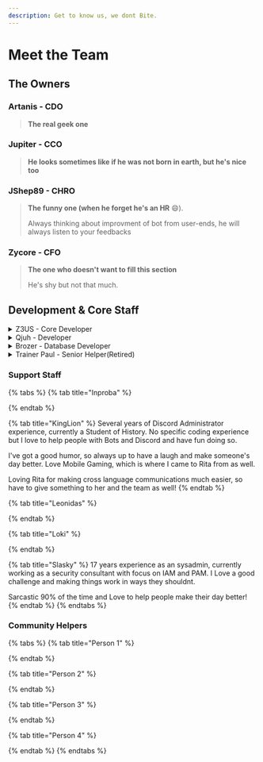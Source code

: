 ```yaml
---
description: Get to know us, we dont Bite.
---
```


# Meet the Team

## The Owners

### Artanis - CDO

> **The real geek one**

### Jupiter - CCO

> **He looks sometimes like if he was not born in earth, but he's nice too**

### JShep89 - CHRO

> **The funny one (when he forget he's an HR** :smile:).
>
> Always thinking about improvment of bot from user-ends, he will always listen to your feedbacks

### Zycore - CFO

> **The one who doesn't want to fill this section**
>
> He's shy but not that much.

## Development & Core Staff

<details>

<summary>Z3US - Core Developer</summary>

My skills centre in IT and Telephony.&#x20;

I have a focus on newer style technologies such as VoIP and Cloud Distributed SIP environments, however I also have a strong grounding in older Siemens Telephony systems (HighPath 3k, Realities).&#x20;

My hobby happens to be coding, I focus on Powershell and NodeJS. Hence my possition here at RITABot. While I am still a beginner, I never stop learning new things.&#x20;

I am proficient in Windows, MacOS and Linux, and have started learning Unix in the form of BSD. The main focus behind this is so that any task I take on, I am not limited by my knowledge of the Operating system involved.&#x20;

I never shy away from a challenge and always find a way to improve.

</details>

<details>

<summary>Qjuh - Developer</summary>

I‘m Qjuh, I’m a teacher for maths and computer science and in my free time I’m a hobby programmer and mobile gamer What lead me to become a RITA user at first (for our multilingual mobile gaming discord) and then gradually getting more and more involved in its development. Well, here I am now and trying not to break too much while adding stuff here and there…

</details>

<details>

<summary>Brozer - Database Developer</summary>

At work, i'm a DBA on the development side who help dev teams (over 600 people) to modelize their data into RDBMS like PostgreSQL and Oracle. I also help them to build secured databases, evolutive with perf guarantees. As a support member, I also give them lessons on fundamentals like how to code properly in SQL ANSI, how to choose a database to fit their needs (relational Vs NoSQL) and how to improve their physical model in adequation with the datas they want to store in, even for huge storage / huge sollicitations.

Well, my skills are SQL ANSI, PostgreSQL, Oracle Database, SQLite, Flyway (for CI/CD ), bash, .... (REDIS comming soon). And i'm confortable on Windows and Linux OS. I just have to improve my english :smile:

My hobbies are mainly development, that's why i joined RITA Team for learning and helping on Node.js and Sequelize with my "DB skills" first. I also code for my home automation (bash, Lua, JSON, XML, SQLite, ...)



</details>

<details>

<summary>Trainer Paul - Senior Helper(Retired)</summary>

I have a long history of Dos, Windows, Database building, and Server building experience, but nothing compared to the combined knowledge of the Rita team. Why Trainer? I used to actually train employees, and a Electrical instructor of years past. I support the Rita team, users, and helping is one of my qualities. Thanks Rita team for closing the gap on communication for all members on Discord.

</details>

### Support Staff

{% tabs %}
{% tab title="Inproba" %}

{% endtab %}

{% tab title="KingLion" %}
Several years of Discord Administrator experience, currently a Student of History. No specific coding experience but I love to help people with Bots and Discord and have fun doing so.&#x20;

I've got a good humor, so always up to have a laugh and make someone's day better. Love Mobile Gaming, which is where I came to Rita from as well.&#x20;

Loving Rita for making cross language communications much easier, so have to give something to her and the team as well!
{% endtab %}

{% tab title="Leonidas" %}

{% endtab %}

{% tab title="Loki" %}

{% endtab %}

{% tab title="Slasky" %}
17 years experience as an sysadmin, currently working as a security consultant with focus on IAM and PAM. I Love a good challenge and making things work in ways they shouldnt.&#x20;

Sarcastic 90% of the time and Love to help people make their day better!
{% endtab %}
{% endtabs %}

### Community Helpers

{% tabs %}
{% tab title="Person 1" %}

{% endtab %}

{% tab title="Person 2" %}

{% endtab %}

{% tab title="Person 3" %}

{% endtab %}

{% tab title="Person 4" %}

{% endtab %}
{% endtabs %}

